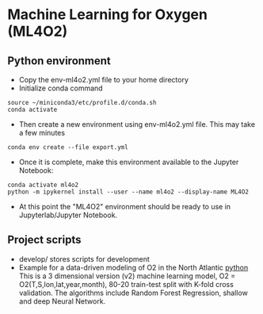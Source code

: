 # Machine Learning for Oxygen (ML4O2)

## Python environment
  - Copy the env-ml4o2.yml file to your home directory
  - Initialize conda command
```
source ~/miniconda3/etc/profile.d/conda.sh
conda activate
```
  - Then create a new environment using env-ml4o2.yml file. This may take a few minutes
```
conda env create --file export.yml
```
  - Once it is complete, make this environment available to the Jupyter Notebook:
```
conda activate ml4o2
python -m ipykernel install --user --name ml4o2 --display-name ML4O2
```
  - At this point the "ML4O2" environment should be ready to use in Jupyterlab/Jupyter Notebook. 

## Project scripts
  - develop/ stores scripts for development
  - Example for a data-driven modeling of O2 in the North Atlantic [python](https://github.com/takaito1/ML4O2/blob/main/o2mod_example_CV_v2.ipynb) This is a 3 dimensional version (v2) machine learning model, O2 = O2(T,S,lon,lat,year,month), 80-20 train-test split with K-fold cross validation. The algorithms include Random Forest Regression, shallow and deep Neural Network. 
